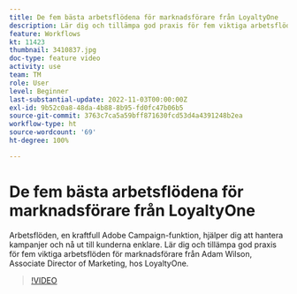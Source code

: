 ```yaml
---
title: De fem bästa arbetsflödena för marknadsförare från LoyaltyOne
description: Lär dig och tillämpa god praxis för fem viktiga arbetsflöden för marknadsförare från Adam Wilson, Associate Director of Marketing, hos LoyaltyOne.
feature: Workflows
kt: 11423
thumbnail: 3410837.jpg
doc-type: feature video
activity: use
team: TM
role: User
level: Beginner
last-substantial-update: 2022-11-03T00:00:00Z
exl-id: 9b52c0a8-48da-4b88-8b95-fd0fc47b06b5
source-git-commit: 3763c7ca5a59bff871630fcd53d4a4391248b2ea
workflow-type: ht
source-wordcount: '69'
ht-degree: 100%

---
```


# De fem bästa arbetsflödena för marknadsförare från LoyaltyOne

Arbetsflöden, en kraftfull Adobe Campaign-funktion, hjälper dig att hantera kampanjer och nå ut till kunderna enklare. Lär dig och tillämpa god praxis för fem viktiga arbetsflöden för marknadsförare från Adam Wilson, Associate Director of Marketing, hos LoyaltyOne.

>[!VIDEO](https://video.tv.adobe.com/v/3410837?quality=12)

